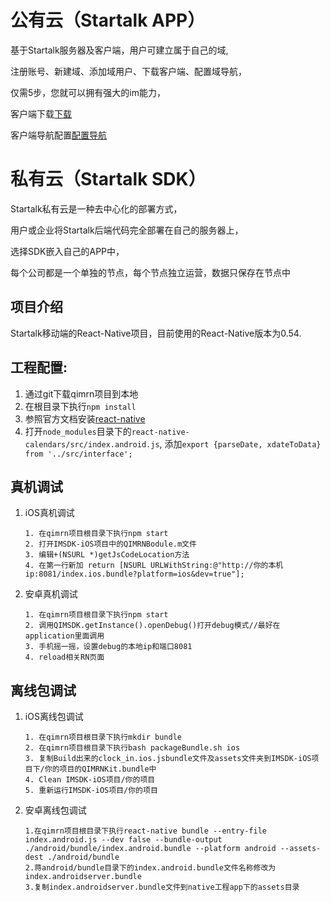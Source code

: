 公有云（Startalk APP）
=====
基于Startalk服务器及客户端，用户可建立属于自己的域,

注册账号、新建域、添加域用户、下载客户端、配置域导航，

仅需5步，您就可以拥有强大的im能力，

客户端下载[下载](https://im.qunar.com/new/#/download)

客户端导航配置[配置导航](https://im.qunar.com/new/#/platform/access_guide/manage_nav?id=manage_nav_mb)

私有云（Startalk SDK）
=====
Startalk私有云是一种去中心化的部署方式，

用户或企业将Startalk后端代码完全部署在自己的服务器上，

选择SDK嵌入自己的APP中，

每个公司都是一个单独的节点，每个节点独立运营，数据只保存在节点中

## 项目介绍
Startalk移动端的React-Native项目，目前使用的React-Native版本为0.54.

## 工程配置:
1. 通过git下载qimrn项目到本地
2. 在根目录下执行`npm install`
3. 参照官方文档安装[react-native](https://facebook.github.io/react-native/docs/getting-started.html)
3. 打开`node_modules`目录下的`react-native-calendars/src/index.android.js`, 添加`export {parseDate, xdateToData} from '../src/interface';`

## 真机调试
1. iOS真机调试

	```	
	1. 在qimrn项目根目录下执行npm start
	2. 打开IMSDK-iOS项目中的QIMRNBodule.m文件
	3. 编辑+(NSURL *)getJsCodeLocation方法
	4. 在第一行新加 return [NSURL URLWithString:@"http://你的本机ip:8081/index.ios.bundle?platform=ios&dev=true"];
	```
2. 安卓真机调试
    ```
    1. 在qimrn项目根目录下执行npm start
    2. 调用QIMSDK.getInstance().openDebug()打开debug模式//最好在application里面调用
    3. 手机摇一摇，设置debug的本地ip和端口8081
    4. reload相关RN页面
    ```
## 离线包调试
1. iOS离线包调试
	
	```	
	1. 在qimrn项目根目录下执行mkdir bundle
	2. 在qimrn项目根目录下执行bash packageBundle.sh ios
	3. 复制Build出来的clock_in.ios.jsbundle文件及assets文件夹到IMSDK-iOS项目下/你的项目的QIMRNKit.bundle中
	4. Clean IMSDK-iOS项目/你的项目
	5. 重新运行IMSDK-iOS项目/你的项目
	```
2. 安卓离线包调试
	```	
	1.在qimrn项目根目录下执行react-native bundle --entry-file index.android.js --dev false --bundle-output ./android/bundle/index.android.bundle --platform android --assets-dest ./android/bundle
	2.蒋android/bundle目录下的index.android.bundle文件名称修改为index.androidserver.bundle
	3.复制index.androidserver.bundle文件到native工程app下的assets目录
	```
